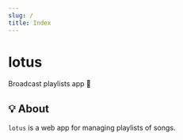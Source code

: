 ```yaml
---
slug: /
title: Index
---
```


# lotus

Broadcast playlists app 💽

## 💡 About

`lotus` is a web app for managing playlists of songs.
